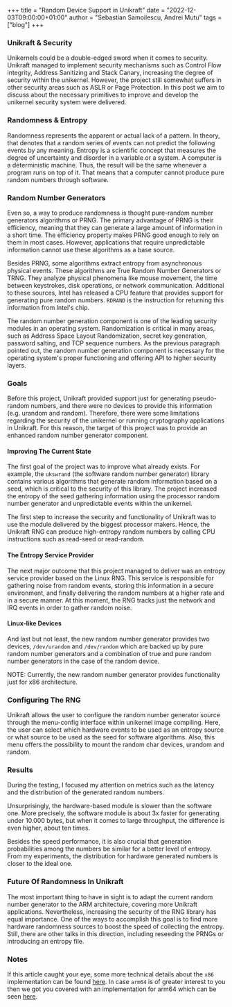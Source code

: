 +++
title = "Random Device Support in Unikraft"
date = "2022-12-03T09:00:00+01:00"
author = "Sebastian Samoilescu, Andrei Mutu"
tags = ["blog"]
+++

### Unikraft & Security

Unikernels could be a double-edged sword when it comes to security.
Unikraft managed to implement security mechanisms such as Control Flow integrity, Address Sanitizing and Stack Canary, increasing the degree of security within the unikernel.
However, the project still somewhat suffers in other security areas such as ASLR or Page Protection.
In this post we aim to discuss about the necessary primitives to improve and develop the unikernel security system were delivered.

### Randomness & Entropy

Randomness represents the apparent or actual lack of a pattern.
In theory, that denotes that a random series of events can not predict the following events by any meaning.
Entropy is a scientific concept that measures the degree of uncertainty and disorder in a variable or a system.
A computer is a deterministic machine.
Thus, the result will be the same whenever a program runs on top of it.
That means that a computer cannot produce pure random numbers through software.

### Random Number Generators

Even so, a way to produce randomness is thought pure-random number generators algorithms or PRNG.
The primary advantage of PRNG is their efficiency, meaning that they can generate a large amount of information in a short time.
The efficiency property makes PRNG good enough to rely on them in most cases.
However, applications that require unpredictable information cannot use these algorithms as a base source.

Besides PRNG, some algorithms extract entropy from asynchronous physical events.
These algorithms are True Random Number Generators or TRNG.
They analyze physical phenomena like mouse movement, the time between keystrokes, disk operations, or network communication.
Additional to these sources, Intel has released a CPU feature that provides support for generating pure random numbers.
`RDRAND` is the instruction for returning this information from Intel's chip.

The random number generation component is one of the leading security modules in an operating system.
Randomization is critical in many areas, such as Address Space Layout Randomization, secret key generation, password salting, and TCP sequence numbers.
As the previous paragraph pointed out, the random number generation component is necessary for the operating system's proper functioning and offering API to higher security layers.

### Goals

Before this project, Unikraft provided support just for generating pseudo-random numbers, and there were no devices to provide this information (e.g. urandom and random).
Therefore, there were some limitations regarding the security of the unikernel or running cryptography applications in Unikraft.
For this reason, the target of this project was to provide an enhanced random number generator component.

#### Improving The Current State

The first goal of the project was to improve what already exists.
For example, the `ukswrand` (the software random number generator) library contains various algorithms that generate random information based on a seed, which is critical to the security of this library.
The project increased the entropy of the seed gathering information using the processor random number generator and unpredictable events within the unikernel.

The first step to increase the security and functionality of Unikraft was to use the module delivered by the biggest processor makers.
Hence, the Unikraft RNG can produce high-entropy random numbers by calling CPU instructions such as read-seed or read-random.

#### The Entropy Service Provider

The next major outcome that this project managed to deliver was an entropy service provider based on the Linux RNG.
This service is responsible for gathering noise from random events, storing this information in a secure environment, and finally delivering the random numbers at a higher rate and in a secure manner.
At this moment, the RNG tracks just the network and IRQ events in order to gather random noise.

#### Linux-like Devices

And last but not least, the new random number generator provides two devices, `/dev/urandom` and `/dev/random` which are backed up by pure random number generators and a combination of true and pure random number generators in the case of the random device.

NOTE: Currently, the new random number generator provides functionality just for x86 architecture.

### Configuring The RNG

Unikraft allows the user to configure the random number generator source through the menu-config interface within unikernel image compiling.
Here, the user can select which hardware events to be used as an entropy source or what source to be used as the seed for software algorithms.
Also, this menu offers the possibility to mount the random char devices, urandom and random.

### Results

During the testing, I focused my attention on metrics such as the latency and the distribution of the generated random numbers.

Unsurprisingly, the hardware-based module is slower than the software one.
More precisely, the software module is about 3x faster for generating under 10.000 bytes, but when it comes to large throughput, the difference is even higher, about ten times.

Besides the speed performance, it is also crucial that generation probabilities among the numbers be similar for a better level of entropy.
From my experiments, the distribution for hardware generated numbers is closer to the ideal one.

### Future Of Randomness In Unikraft

The most important thing to have in sight is to adapt the current random number generator to the ARM architecture, covering more Unikraft applications.
Nevertheless, increasing the security of the RNG library has equal importance.
One of the ways to accomplish this goal is to find more hardware randomness sources to boost the speed of collecting the entropy.
Still, there are other talks in this direction, including reseeding the PRNGs or introducing an entropy file.

### Notes

If this article caught your eye, some more technical details about the `x86` implementation can be found [here](https://github.com/unikraft/unikraft/pull/420).
In case `arm64` is of greater interest to you then we got you covered with an implementation for arm64 which can be seen [here](https://github.com/unikraft/unikraft/pull/434).
